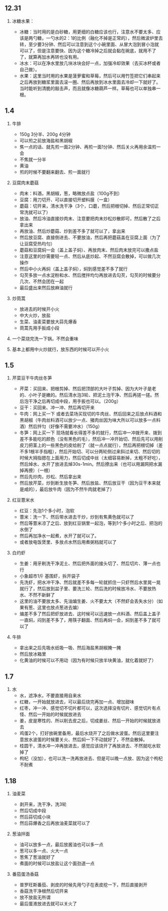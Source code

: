 ## 12.31

1. 冰糖水果：

    - 冰糖：当时用的是白砂糖，用更细的白糖应该也行，注意水不要太多、应该是两勺糖，一勺水的2：1的比例（融化不掉是正常的），然后微波炉里去转，至少要3分钟、然后可以注意到这个小碗里面、从冒大泡到冒小泡就可以了，但是注意要快、因为这个糖冷掉之后就会黏在碗底，就用不了了，就算再加水再转也没有用。
    - 冰水：可以在净水里放几块冰块会好一点，加强冷却效果（去买冰杯或者自己做）。
    - 水果：这里当时用的水果是菠萝蜜和草莓，然后可以用竹签把它们串起来之后再放到糖浆里面去滚一圈、然后再放到冰水里面去冷却一下就好了。当时能听到清脆的敲击声，而且就像冰糖葫芦一样。草莓也可以单独串一根。

## 1.4

1. 牛排

    - 150g 3分半、200g 4分钟
    - 可以煎之前放海盐和黑胡椒
    - 焦一点的话、就先煎一面2分钟、再煎一面1分钟、然后关火再用余温煎一会
    - 不焦就一分半
    - 黄油
    - 煎的时候不要翻来翻去、煎一面就行

2. 豆腐肉末蘑菇

    - 肉末：料酒，黑胡椒，葱，略微放点盐（100g不到）
    - 豆腐：用刀切开、可以直接切开塑料膜（一盒）
    - 蘑菇：切开来，清水洗干净（3个，口蘑，然后把根切掉、然后正常切正常洗就可以了）
    - 放油、然后冷油直接炒肉末、注意要把肉末炒松炒散即可，然后散了之后拿出来
    - 再放油、然后炒蘑菇、炒到差不多了就可以了，拿出来
    - 然后放豆腐、直接倒进去、不要放油，然后再把蘑菇盖在豆腐上面（为了让豆腐受热均匀）
    - 蘑菇和豆腐焖一会（盖上盖子焖）、再放肉末、然后肉末放完可以撒点盐
    - 注意这里的炒需要轻一点、然后从底炒起、不然豆腐会散掉，可以做几次操作
    - 然后中小火再焖（盖上盖子焖），焖到感觉差不多了就行
    - 勾芡多放一点水淀粉和水、然后搅拌均匀再放进去勾芡，勾芡的时候要分几次、不然会团在一起
    - 最后盛出来然后放麻油就行

3. 炒茼蒿

    - 放进去的时候开小火
    - 中大火炒，放盐
    - 生菜、油麦菜要放大蒜先爆香
    - 茼蒿先用手扳成小段

4. 一个菜烧完洗一下锅，不然会重味

5. 基本上都用中火炒就行，放东西的时候可以开小火

## 1.5

1. 芹菜豆干牛肉丝冬笋

    - 芹菜：买回来、把根剪掉、然后把顶部的大叶子剪掉、因为大叶子是老的、小叶子是嫩的。然后清水泡3轮、把泥土泡干净、然后再搓一搓。然后泡干净之后再切成中段，用手扳也可以。（200g）
    - 豆干：买回来、冲一冲、然后再切开来
    - 牛肉：网上买一下 或者去菜场买现切的牛肉丝、然后回来之后放点料酒和黑胡椒（牛肉丝料酒可以放少一点、猪肉丝因为味大所以可以放多一点料酒）然后拌匀（好像不需要冲水）（150g）
    - 冬笋：网上买一下 现场就看长得差不多的就行，然后冲一冲拨开来、拨到差不多能吃的颜色（没有黑色的毛），然后冲一冲开始切、然后先可以用削皮刀把茎上的一些黑色的皮给削了（就一点点就行），然后再把根切掉（差不多1根半手指粗），然后开始切、可以分两轮侧过来斜过来切、然后切的时候大拇指摁在上面用力，然后切成中丝（太细容易断掉，太粗不好吃），然后焯水、水开了放进去焯30s-1min。然后撩出来（也可以用漏网把水漏掉再撩）（一根）
    - 然后先炒肉，炒松、然后拿出来
    - 然后放芹菜，炒到断生放冬笋、然后放盐、然后放豆干（因为豆干本来就是咸的），最后放牛肉（因为不然牛肉就老掉了）

2. 红豆薏米水

    - 红豆：先泡1个多小时，泡软
    - 薏米：洗一下、然后带水进去干炒，炒到有焦黄色就可以了
    - 然后等薏米凉了之后、放到红豆锅里一起泡，等到1个多小时之后、把泡的水倒了
    - 然后再加净水一起煮，水开了就可以了。
    - 或者放电饭煲里、多放点水然后用煮粥档就可以了

3. 白灼虾

    - 生姜：用牙刷洗干净泥土、然后把外面的接头切了、然后切片、薄一点也行
    - 小象超市1斤 基围虾，拆开袋子
    - 先洗虾，把水冲干净、然后就差不多每一轮就抓住一只虾然后水里晃一晃就行了，然后放到盆子里、要洗三轮、然后洗的时候放冷水、不要放热水、不然不新鲜了
    - 这里的油不要放太多、先油煸生姜、火不要太大（不然虾会丢失水分）（如果有葱、这里也放点葱进去煸）
    - 煸差不多了然后把虾放进去、这时候可以迅速放一点料酒、然后盖上盖子一直焖，闷到差不多了，用筷子翻面、然后再焖一会，焖到差不多了就可以了

4. 牛排

    - 拿出来之后先吸水纸吸一吸、然后海盐黑胡椒腌一腌
    - 然后放冰箱里
    - 化黄油的时候可以不用动（因为有时候只放半块黄油，就化着就好了）

## 1.7 

1. 水
    - 水，滤净水，不要直接用自来水
    - 红糖，一开始就放进去，可以最后烧完再加一点、增加甜味
    - 红枣，冲一冲、感觉切不切片都可以，这次选择没有切片、感觉切片有点怪、然后一开始的时候就放进去
    - 姜，皮是寒性的、所以削去皮之后，切成姜丝、然后一开始的时候就放进去
    - 鸡蛋2个，打好放碗里备用，最后水烧开了之后做水波蛋。然后这里要注意放水波蛋的时候要关火、然后焖一下不动就好了，不然会散掉。
    - 桂圆干，清水冲一冲再放进去，感觉应该烧开了再放进去、不然就吃水软掉了
    - 枸杞（没加），也可以洗一洗再放进去、但是可以晚一点放、因为这个枸杞不耐煮

## 1.18

1. 油麦菜

    - 剥开来，洗干净，洗3轮
    - 然后切成中段
    - 然后蒜切成小块
    - 然后蒜爆香之后再放油麦菜就可以了

2. 葱油拌面

    - 油可以放多一点，最后放酱油也可以多一点
    - 葱可以多一点、火大一点
    - 葱焦了葱油就好了
    - 煮面的时候可以放盐让这个面劲道一点

3. 番茄蛋汤香菇

    - 普罗旺斯番茄、剥皮的时候先用勺子在表皮挖一下，然后直接剥开
    - 香菇洗干净根然后切开来
    - 放不放盐无所谓
    - 最后蛋液放进去就可以关火了